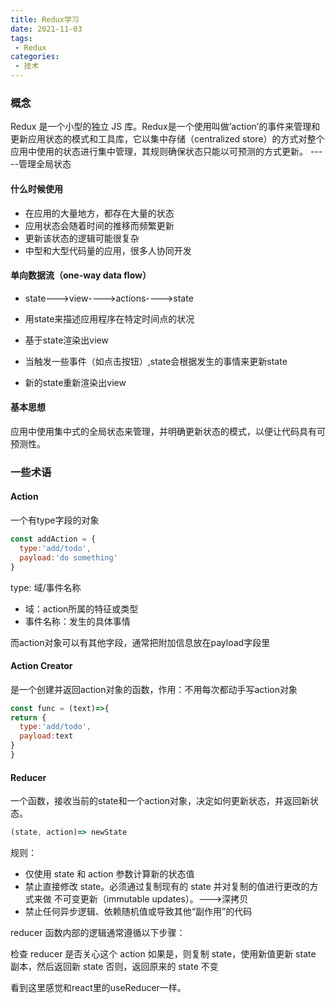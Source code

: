 ```yaml
---
title: Redux学习
date: 2021-11-03
tags:
 - Redux
categories: 
 - 技术
---
```



### 概念

Redux 是一个小型的独立 JS 库。Redux是一个使用叫做‘action’的事件来管理和更新应用状态的模式和工具库，它以集中存储（centralized store）的方式对整个应用中使用的状态进行集中管理，其规则确保状态只能以可预测的方式更新。  -----管理全局状态

#### 什么时候使用

+ 在应用的大量地方，都存在大量的状态
+ 应用状态会随着时间的推移而频繁更新
+ 更新该状态的逻辑可能很复杂
+ 中型和大型代码量的应用，很多人协同开发

#### 单向数据流（one-way data flow）  
+ state--->view---->actions---->state

+ 用state来描述应用程序在特定时间点的状况
+ 基于state渲染出view
+ 当触发一些事件（如点击按钮）,state会根据发生的事情来更新state
+ 新的state重新渲染出view
  
#### 基本思想
应用中使用集中式的全局状态来管理，并明确更新状态的模式，以便让代码具有可预测性。


### 一些术语

#### Action

一个有type字段的对象
```js
const addAction = {
  type:'add/todo',
  payload:'do something'
}
```
type: 域/事件名称

+ 域：action所属的特征或类型
+ 事件名称：发生的具体事情
  
而action对象可以有其他字段，通常把附加信息放在payload字段里

#### Action Creator
是一个创建并返回action对象的函数，作用：不用每次都动手写action对象

```js
const func = (text)=>{
return {
  type:'add/todo',
  payload:text
}
}
```

#### Reducer

一个函数，接收当前的state和一个action对象，决定如何更新状态，并返回新状态。   
```js
(state, action)=> newState
```
规则：
+ 仅使用 state 和 action 参数计算新的状态值
+ 禁止直接修改 state。必须通过复制现有的 state 并对复制的值进行更改的方式来做 不可变更新（immutable updates）。--->深拷贝
+ 禁止任何异步逻辑、依赖随机值或导致其他“副作用”的代码

reducer 函数内部的逻辑通常遵循以下步骤：

检查 reducer 是否关心这个 action
如果是，则复制 state，使用新值更新 state 副本，然后返回新 state
否则，返回原来的 state 不变  

看到这里感觉和react里的useReducer一样。